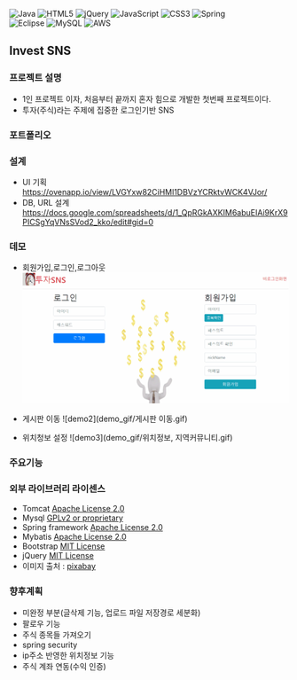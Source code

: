 ![Java](https://img.shields.io/badge/java-%23ED8B00.svg?style=for-the-badge&logo=java&logoColor=white)
![HTML5](https://img.shields.io/badge/html5-%23E34F26.svg?style=for-the-badge&logo=html5&logoColor=white)
![jQuery](https://img.shields.io/badge/jquery-%230769AD.svg?style=for-the-badge&logo=jquery&logoColor=white)
![JavaScript](https://img.shields.io/badge/javascript-%23323330.svg?style=for-the-badge&logo=javascript&logoColor=%23F7DF1E)
![CSS3](https://img.shields.io/badge/css3-%231572B6.svg?style=for-the-badge&logo=css3&logoColor=white)
![Spring](https://img.shields.io/badge/spring-%236DB33F.svg?style=for-the-badge&logo=spring&logoColor=white)  
![Eclipse](https://img.shields.io/badge/Eclipse-FE7A16.svg?style=for-the-badge&logo=Eclipse&logoColor=white)
![MySQL](https://img.shields.io/badge/mysql-%2300f.svg?style=for-the-badge&logo=mysql&logoColor=white)
![AWS](https://img.shields.io/badge/AWS-%23FF9900.svg?style=for-the-badge&logo=amazon-aws&logoColor=white)

## Invest SNS
### 프로젝트 설명
* 1인 프로젝트 이자, 처음부터 끝까지 혼자 힘으로 개발한 첫번째 프로젝트이다.
* 투자(주식)라는 주제에 집중한 로그인기반 SNS
### 포트폴리오
### 설계
* UI 기획   
https://ovenapp.io/view/LVGYxw82CiHMl1DBVzYCRktvWCK4VJor/
* DB, URL 설계   
https://docs.google.com/spreadsheets/d/1_QpRGkAXKIM6abuEIAi9KrX9PICSgYqVNsSVod2_kko/edit#gid=0
### 데모
* 회원가입,로그인,로그아웃
![demo1](demo_gif/회원가입,로그인,로그아웃.gif)

* 게시판 이동
![demo2](demo_gif/게시판 이동.gif)

* 위치청보 설정
![demo3](demo_gif/위치정보, 지역커뮤니티.gif)

### 주요기능

### 외부 라이브러리 라이센스
* Tomcat [Apache License 2.0](https://www.apache.org/licenses/LICENSE-2.0) 
* Mysql [GPLv2 or proprietary](https://www.gnu.org/licenses/gpl-3.0.html)
* Spring framework [Apache License 2.0](https://www.apache.org/licenses/LICENSE-2.0)  
* Mybatis [Apache License 2.0](https://www.apache.org/licenses/LICENSE-2.0)
* Bootstrap [MIT License](https://opensource.org/licenses/MIT)
* jQuery [MIT License](https://opensource.org/licenses/MIT)
* 이미지 출처 : [pixabay](https://pixabay.com/ko/)
### 향후계획
* 미완정 부분(글삭제 기능, 업로드 파일 저장경로 세분화)
* 팔로우 기능
* 주식 종목들 가져오기
* spring security
* ip주소 반영한 위치정보 기능
* 주식 계좌 연동(수익 인증)
